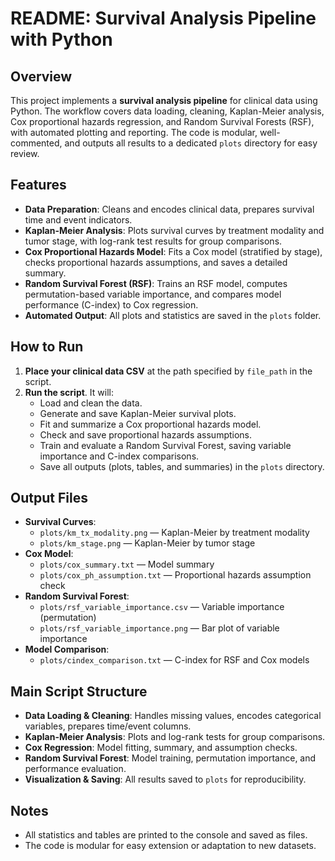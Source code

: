 # README: Survival Analysis Pipeline with Python

## Overview

This project implements a **survival analysis pipeline** for clinical data using Python. The workflow covers data loading, cleaning, Kaplan-Meier analysis, Cox proportional hazards regression, and Random Survival Forests (RSF), with automated plotting and reporting. The code is modular, well-commented, and outputs all results to a dedicated `plots` directory for easy review.

## Features

- **Data Preparation**: Cleans and encodes clinical data, prepares survival time and event indicators.
- **Kaplan-Meier Analysis**: Plots survival curves by treatment modality and tumor stage, with log-rank test results for group comparisons.
- **Cox Proportional Hazards Model**: Fits a Cox model (stratified by stage), checks proportional hazards assumptions, and saves a detailed summary.
- **Random Survival Forest (RSF)**: Trains an RSF model, computes permutation-based variable importance, and compares model performance (C-index) to Cox regression.
- **Automated Output**: All plots and statistics are saved in the `plots` folder.


## How to Run

1. **Place your clinical data CSV** at the path specified by `file_path` in the script.
2. **Run the script**. It will:
   - Load and clean the data.
   - Generate and save Kaplan-Meier survival plots.
   - Fit and summarize a Cox proportional hazards model.
   - Check and save proportional hazards assumptions.
   - Train and evaluate a Random Survival Forest, saving variable importance and C-index comparisons.
   - Save all outputs (plots, tables, and summaries) in the `plots` directory.

## Output Files

- **Survival Curves**:
  - `plots/km_tx_modality.png` — Kaplan-Meier by treatment modality
  - `plots/km_stage.png` — Kaplan-Meier by tumor stage
- **Cox Model**:
  - `plots/cox_summary.txt` — Model summary
  - `plots/cox_ph_assumption.txt` — Proportional hazards assumption check
- **Random Survival Forest**:
  - `plots/rsf_variable_importance.csv` — Variable importance (permutation)
  - `plots/rsf_variable_importance.png` — Bar plot of variable importance
- **Model Comparison**:
  - `plots/cindex_comparison.txt` — C-index for RSF and Cox models

## Main Script Structure

- **Data Loading & Cleaning**: Handles missing values, encodes categorical variables, prepares time/event columns.
- **Kaplan-Meier Analysis**: Plots and log-rank tests for group comparisons.
- **Cox Regression**: Model fitting, summary, and assumption checks.
- **Random Survival Forest**: Model training, permutation importance, and performance evaluation.
- **Visualization & Saving**: All results saved to `plots` for reproducibility.

## Notes

- All statistics and tables are printed to the console and saved as files.
- The code is modular for easy extension or adaptation to new datasets.
